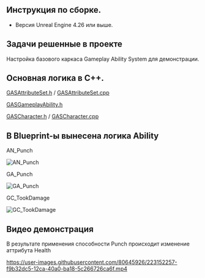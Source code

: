 

## Инструкция по сборке. 

- Версия Unreal Engine 4.26 или выше. 

## Задачи решенные в проекте

Настройка базового каркаса Gameplay Ability System для демонстрации. 

## Основная логика в С++.

[GASAttributeSet.h](https://github.com/Kirill-Geskin/GAS/blob/main/Source/GAS/GASAttributeSet.h)
/ [GASAttributeSet.cpp](https://github.com/Kirill-Geskin/GAS/blob/main/Source/GAS/GASAttributeSet.cpp)


[GASGameplayAbility.h](https://github.com/Kirill-Geskin/GAS/blob/main/Source/GAS/GASGameplayAbility.h)


[GASCharacter.h](https://github.com/Kirill-Geskin/GAS/blob/main/Source/GAS/GASCharacter.h)
/ [GASCharacter.cpp](https://github.com/Kirill-Geskin/GAS/blob/main/Source/GAS/GASCharacter.cpp)

## В Blueprint-ы вынесена логика Ability

AN_Punch

![AN_Punch](https://user-images.githubusercontent.com/80645926/223151495-ec3b2019-46e5-4fa8-a91b-8956e3b352d7.jpg)

GA_Punch

![GA_Punch](https://user-images.githubusercontent.com/80645926/223151504-e68cc19d-ae55-421d-8ebb-53552e0ce0c2.jpg)

GC_TookDamage

![GC_TookDamage](https://user-images.githubusercontent.com/80645926/223151512-e5bda98c-497d-4858-9cc4-ed714303b15e.jpg)

## Видео демонстрация 

В результате применения способности Punch происходит изменение аттрибута Health

https://user-images.githubusercontent.com/80645926/223152257-f9b32dc5-12ca-40a0-ba18-5c266726ca6f.mp4


